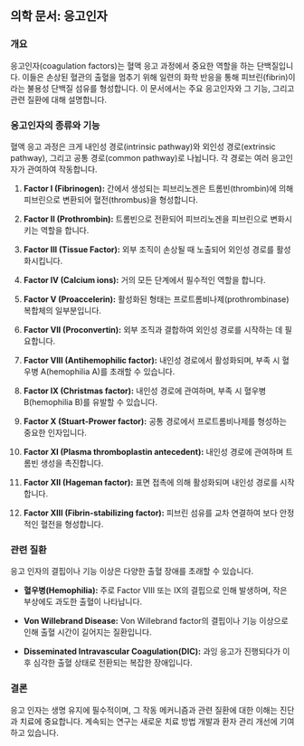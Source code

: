 

## 의학 문서: 응고인자

### 개요
응고인자(coagulation factors)는 혈액 응고 과정에서 중요한 역할을 하는 단백질입니다. 이들은 손상된 혈관의 출혈을 멈추기 위해 일련의 화학 반응을 통해 피브린(fibrin)이라는 불용성 단백질 섬유를 형성합니다. 이 문서에서는 주요 응고인자와 그 기능, 그리고 관련 질환에 대해 설명합니다.

### 응고인자의 종류와 기능
혈액 응고 과정은 크게 내인성 경로(intrinsic pathway)와 외인성 경로(extrinsic pathway), 그리고 공통 경로(common pathway)로 나뉩니다. 각 경로는 여러 응고인자가 관여하여 작동합니다.

1. **Factor I (Fibrinogen):** 간에서 생성되는 피브리노겐은 트롬빈(thrombin)에 의해 피브린으로 변환되어 혈전(thrombus)을 형성합니다.
   
2. **Factor II (Prothrombin):** 트롬빈으로 전환되어 피브리노겐을 피브린으로 변화시키는 역할을 합니다.

3. **Factor III (Tissue Factor):** 외부 조직이 손상될 때 노출되어 외인성 경로를 활성화시킵니다.

4. **Factor IV (Calcium ions):** 거의 모든 단계에서 필수적인 역할을 합니다.

5. **Factor V (Proaccelerin):** 활성화된 형태는 프로트롬비나제(prothrombinase) 복합체의 일부분입니다.

6. **Factor VII (Proconvertin):** 외부 조직과 결합하여 외인성 경로를 시작하는 데 필요합니다.

7. **Factor VIII (Antihemophilic factor):** 내인성 경로에서 활성화되며, 부족 시 혈우병 A(hemophilia A)를 초래할 수 있습니다.

8. **Factor IX (Christmas factor):** 내인성 경로에 관여하며, 부족 시 혈우병 B(hemophilia B)를 유발할 수 있습니다.

9. **Factor X (Stuart-Prower factor):** 공통 경로에서 프로트롬비나제를 형성하는 중요한 인자입니다.

10. **Factor XI (Plasma thromboplastin antecedent):** 내인성 경로에 관여하며 트롬빈 생성을 촉진합니다.

11. **Factor XII (Hageman factor):** 표면 접촉에 의해 활성화되며 내인성 경로를 시작합니다.

12. **Factor XIII (Fibrin-stabilizing factor):** 피브린 섬유를 교차 연결하여 보다 안정적인 혈전을 형성합니다.

### 관련 질환
응고 인자의 결핍이나 기능 이상은 다양한 출혈 장애를 초래할 수 있습니다.

- **혈우병(Hemophilia):** 주로 Factor VIII 또는 IX의 결핍으로 인해 발생하며, 작은 부상에도 과도한 출혈이 나타납니다.
  
- **Von Willebrand Disease:** Von Willebrand factor의 결핍이나 기능 이상으로 인해 출혈 시간이 길어지는 질환입니다.
  
- **Disseminated Intravascular Coagulation(DIC):** 과잉 응고가 진행되다가 이후 심각한 출혈 상태로 전환되는 복잡한 장애입니다.
  
### 결론
응고 인자는 생명 유지에 필수적이며, 그 작동 메커니즘과 관련 질환에 대한 이해는 진단과 치료에 중요합니다. 계속되는 연구는 새로운 치료 방법 개발과 환자 관리 개선에 기여하고 있습니다.
